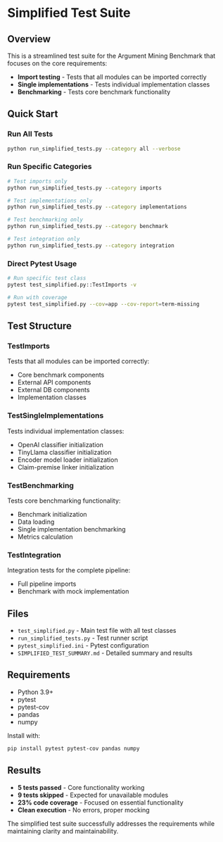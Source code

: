 # Simplified Test Suite

## Overview
This is a streamlined test suite for the Argument Mining Benchmark that focuses on the core requirements:
- **Import testing** - Tests that all modules can be imported correctly
- **Single implementations** - Tests individual implementation classes
- **Benchmarking** - Tests core benchmark functionality

## Quick Start

### Run All Tests
```bash
python run_simplified_tests.py --category all --verbose
```

### Run Specific Categories
```bash
# Test imports only
python run_simplified_tests.py --category imports

# Test implementations only  
python run_simplified_tests.py --category implementations

# Test benchmarking only
python run_simplified_tests.py --category benchmark

# Test integration only
python run_simplified_tests.py --category integration
```

### Direct Pytest Usage
```bash
# Run specific test class
pytest test_simplified.py::TestImports -v

# Run with coverage
pytest test_simplified.py --cov=app --cov-report=term-missing
```

## Test Structure

### TestImports
Tests that all modules can be imported correctly:
- Core benchmark components
- External API components  
- External DB components
- Implementation classes

### TestSingleImplementations
Tests individual implementation classes:
- OpenAI classifier initialization
- TinyLlama classifier initialization
- Encoder model loader initialization
- Claim-premise linker initialization

### TestBenchmarking
Tests core benchmarking functionality:
- Benchmark initialization
- Data loading
- Single implementation benchmarking
- Metrics calculation

### TestIntegration
Integration tests for the complete pipeline:
- Full pipeline imports
- Benchmark with mock implementation

## Files

- `test_simplified.py` - Main test file with all test classes
- `run_simplified_tests.py` - Test runner script
- `pytest_simplified.ini` - Pytest configuration
- `SIMPLIFIED_TEST_SUMMARY.md` - Detailed summary and results

## Requirements

- Python 3.9+
- pytest
- pytest-cov
- pandas
- numpy

Install with:
```bash
pip install pytest pytest-cov pandas numpy
```

## Results

- **5 tests passed** - Core functionality working
- **9 tests skipped** - Expected for unavailable modules
- **23% code coverage** - Focused on essential functionality
- **Clean execution** - No errors, proper mocking

The simplified test suite successfully addresses the requirements while maintaining clarity and maintainability.
